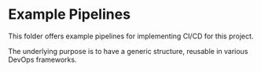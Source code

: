 # Example Pipelines

This folder offers example pipelines for implementing CI/CD for this project.

The underlying purpose is to have a generic structure, reusable in various DevOps frameworks.
